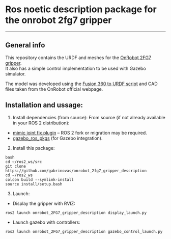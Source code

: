 # Ros noetic description package for the onrobot 2fg7 gripper
------
## General info
This repository contains the URDF and meshes for the [OnRobot 2FG7 gripper](https://onrobot.com/en/products/2fg7).  
It also has a simple control implementation to be used with Gazebo simulator.  

The model was developed using the [Fusion 360 to URDF script](https://github.com/syuntoku14/fusion2urdf) and CAD files taken from the OnRobot official webpage.

## Installation and ussage:
1. Install dependencies (from source):
From source (if not already available in your ROS 2 distribution):
- [mimic joint fix plugin](https://github.com/roboticsgroup/roboticsgroup_upatras_gazebo_plugins) – ROS 2 fork or migration may be required.
- [gazebo_ros_pkgs](https://github.com/ros-simulation/gazebo_ros_pkgs) (for Gazebo integration).

  
2. Install this package:
```
bash
cd ~/ros2_ws/src
git clone https://github.com/gabrinovas/onrobot_2fg7_gripper_description
cd ~/ros2_ws
colcon build --symlink-install
source install/setup.bash
```

3. Launch:

  * Display the gripper with RVIZ:
  ```
  ros2 launch onrobot_2FG7_gripper_description display_launch.py
  ```
  
  * Launch gazebo with controllers: 
  ```
  ros2 launch onrobot_2FG7_gripper_description gazebo_control_launch.py
  ```
